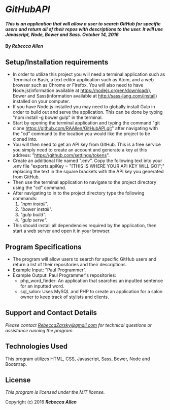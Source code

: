 # _GitHubAPI_

#### _This is an application that will allow a user to search GitHub for specific users and return all of their repos with descriptions to the user. It will use Javascript, Node, Bower and Sass.  October 14, 2016_

#### By _**Rebecca Allen**_

## Setup/Installation requirements

* In order to utilize this project you will need a terminal application such as Terminal or Bash, a text editor application such as Atom, and a web browser such as Chrome or Firefox. You will also need to have Node.js(information available at https://nodejs.org/en/download/), Bower and Sass(information available at http://sass-lang.com/install) installed on your computer.
* If you have Node.js installed you may need to globally install Gulp in order to build out and serve the application. This can be done by typing "npm install -g bower gulp" in the terminal.
* Start by opening the terminal application and typing the command "git clone https://github.com/RAAllen/GitHubAPI.git" after navigating with the "cd" command to the location you would like the project to be cloned into.
* You will then need to get an API key from GitHub. This is a free service you simply need to create an account and generate a key at this address: "https://github.com/settings/tokens".
* Create an additional file named ".env". Copy the following text into your .env file "exports.apiKey = "[THIS IS WHERE YOUR API KEY WILL GO]";" replacing the text in the square brackets with the API key you generated from GitHub.
* Then use the terminal application to navigate to the project directory using the "cd" command.
* After navigating to in to the project directory type the following commands:
    1. _"npm install"._
    2. _"bower install"._
    3. _"gulp build"._
    4. _"gulp serve"._
* This should install all dependencies required by the application, then start a web server and open it in your browser.

## Program Specifications

* The program will allow users to search for specific GitHub users and return a list of their repositories and their descriptions.
* Example Input: "Paul Programmer".
* Example Output: Paul Programmer's repositories:
    * php_word_finder: An application that searches an inputted sentence for an inputted word.
    * sql_salon: Uses MySQL and PHP to create an application for a salon owner to keep track of stylists and clients.

## Support and Contact Details

_Please contact RebeccaZarsky@gmail.com for technical questions or assistance running the program._

## Technologies Used

This program utilizes HTML, CSS, Javascript, Sass, Bower, Node and Bootstrap.

## License

_This program is licensed under the MIT license._

Copyright (c) 2016 **_Rebecca Allen_**
